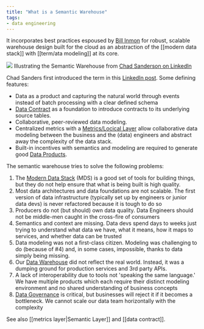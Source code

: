 ```yaml
---
title: "What is a Semantic Warehouse"
tags:
- data engineering
---
```

It incorporates best practices espoused by [Bill Inmon](Bill%20Inmon) for robust, scalable warehouse design built for the cloud as an abstraction of the [[modern data stack]] with [[term/ata modeling]] at its core. 

![](images/semantic-warehouse.png)
Illustrating the Semantic Warehouse from [Chad Sanderson on LinkedIn](https://www.linkedin.com/posts/chad-sanderson_im-very-happy-to-unveil-the-semantic-warehouse-activity-6958091220157964288-JSXj/)

Chad Sanders first introduced the term in this [LinkedIn post](https://www.linkedin.com/posts/chad-sanderson_im-very-happy-to-unveil-the-semantic-warehouse-activity-6958091220157964288-JSXj/). Some defining features:
- Data as a product and capturing the natural world through events instead of batch processing with a clear defined schema
- [Data Contract](term/data%20contract.md) as a foundation to introduce contracts to its underlying source tables.
- Collaborative, peer-reviewed data modeling.
- Centralized metrics with a [Metrics/Locical Layer](term/metrics%20layer.md) allow collaborative data modeling between the business and the (data) engineers and abstract away the complexity of the data stack.
- Built-in incentives with semantics and modeling are required to generate good [Data Products](term/data%20product.md).

The semantic warehouse tries to solve the following problems:
1. The [Modern Data Stack](term/modern%20data%20stack.md) (MDS) is a good set of tools for building things, but they do not help ensure that what is being built is high quality.  
2. Most data architectures and data foundations are not scalable. The first version of data infrastructure (typically set up by engineers or junior data devs) is never refactored because it is tough to do so  
3. Producers do not (but should) own data quality. Data Engineers should not be middle-men caught in the cross-fire of consumers  
4. Semantics and context are missing. Data devs spend days to weeks just trying to understand what data we have, what it means, how it maps to services, and whether data can be trusted  
5. Data modeling was not a first-class citizen. Modeling was challenging to do (because of #4) and, in some cases, impossible, thanks to data simply being missing.  
6. Our [Data Warehouse](Data%20Warehouse.md) did not reflect the real world. Instead, it was a dumping ground for production services and 3rd party APIs.  
7. A lack of interoperability due to tools not 'speaking the same language.' We have multiple products which each require their distinct modeling environment and no shared understanding of business concepts  
8. [Data Governance](term/data%20governance.md) is critical, but businesses will reject it if it becomes a bottleneck. We cannot scale our data team horizontally with the complexity  
  
See also [[metrics layer|Semantic Layer]] and [[data contract]].